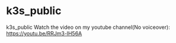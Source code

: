 # k3s_public
k3s_public
Watch the video on my youtube channel(No voiceover): https://youtu.be/RRJm3-lH56A
